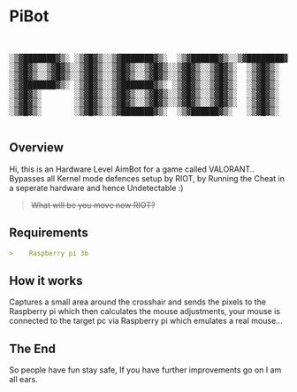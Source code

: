 # PiBot
<pre align="center">


░▒▓███████▓▒░ ░▒▓█▓▒░░▒▓███████▓▒░  ░▒▓██████▓▒░░▒▓████████▓▒░ 
░▒▓█▓▒░░▒▓█▓▒░░▒▓█▓▒░░▒▓█▓▒░░▒▓█▓▒░░▒▓█▓▒░░▒▓█▓▒░  ░▒▓█▓▒░     
░▒▓█▓▒░░▒▓█▓▒░░▒▓█▓▒░░▒▓█▓▒░░▒▓█▓▒░░▒▓█▓▒░░▒▓█▓▒░  ░▒▓█▓▒░     
░▒▓███████▓▒░ ░▒▓█▓▒░░▒▓███████▓▒░ ░▒▓█▓▒░░▒▓█▓▒░  ░▒▓█▓▒░     
░▒▓█▓▒░       ░▒▓█▓▒░░▒▓█▓▒░░▒▓█▓▒░░▒▓█▓▒░░▒▓█▓▒░  ░▒▓█▓▒░     
░▒▓█▓▒░       ░▒▓█▓▒░░▒▓█▓▒░░▒▓█▓▒░░▒▓█▓▒░░▒▓█▓▒░  ░▒▓█▓▒░     
░▒▓█▓▒░       ░▒▓█▓▒░░▒▓███████▓▒░  ░▒▓██████▓▒░   ░▒▓█▓▒░     
                                                               
</pre>

## Overview

Hi, this is an Hardware Level AimBot for a game called VALORANT..
Bypasses all Kernel mode defences setup by RIOT, by Running the Cheat in a seperate hardware and hence Undetectable :)
>~~What will be you move now RIOT?~~

## Requirements
```markdown
>    Raspberry pi 3b
```

## How it works
Captures a small area around the crosshair and sends the pixels to the Raspberry pi which then calculates the mouse adjustments,
your mouse is connected to the target pc via Raspberry pi which emulates a real mouse...

## The End
So people have fun stay safe, If you have further improvements go on I am all ears.

